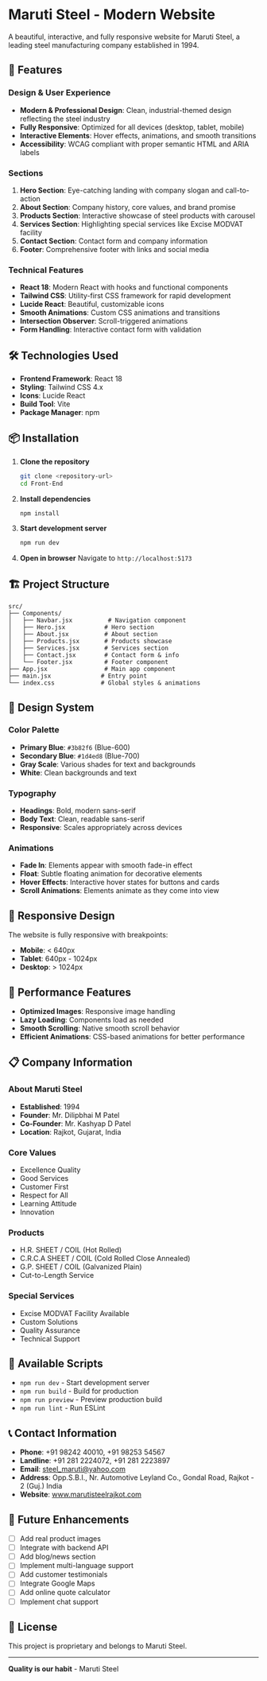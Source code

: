 # Maruti Steel - Modern Website

A beautiful, interactive, and fully responsive website for Maruti Steel, a leading steel manufacturing company established in 1994.

## 🚀 Features

### Design & User Experience
- **Modern & Professional Design**: Clean, industrial-themed design reflecting the steel industry
- **Fully Responsive**: Optimized for all devices (desktop, tablet, mobile)
- **Interactive Elements**: Hover effects, animations, and smooth transitions
- **Accessibility**: WCAG compliant with proper semantic HTML and ARIA labels

### Sections
1. **Hero Section**: Eye-catching landing with company slogan and call-to-action
2. **About Section**: Company history, core values, and brand promise
3. **Products Section**: Interactive showcase of steel products with carousel
4. **Services Section**: Highlighting special services like Excise MODVAT facility
5. **Contact Section**: Contact form and company information
6. **Footer**: Comprehensive footer with links and social media

### Technical Features
- **React 18**: Modern React with hooks and functional components
- **Tailwind CSS**: Utility-first CSS framework for rapid development
- **Lucide React**: Beautiful, customizable icons
- **Smooth Animations**: Custom CSS animations and transitions
- **Intersection Observer**: Scroll-triggered animations
- **Form Handling**: Interactive contact form with validation

## 🛠️ Technologies Used

- **Frontend Framework**: React 18
- **Styling**: Tailwind CSS 4.x
- **Icons**: Lucide React
- **Build Tool**: Vite
- **Package Manager**: npm

## 📦 Installation

1. **Clone the repository**
   ```bash
   git clone <repository-url>
   cd Front-End
   ```

2. **Install dependencies**
   ```bash
   npm install
   ```

3. **Start development server**
   ```bash
   npm run dev
   ```

4. **Open in browser**
   Navigate to `http://localhost:5173`

## 🏗️ Project Structure

```
src/
├── Components/
│   ├── Navbar.jsx          # Navigation component
│   ├── Hero.jsx           # Hero section
│   ├── About.jsx          # About section
│   ├── Products.jsx       # Products showcase
│   ├── Services.jsx       # Services section
│   ├── Contact.jsx        # Contact form & info
│   └── Footer.jsx         # Footer component
├── App.jsx                # Main app component
├── main.jsx              # Entry point
└── index.css             # Global styles & animations
```

## 🎨 Design System

### Color Palette
- **Primary Blue**: `#3b82f6` (Blue-600)
- **Secondary Blue**: `#1d4ed8` (Blue-700)
- **Gray Scale**: Various shades for text and backgrounds
- **White**: Clean backgrounds and text

### Typography
- **Headings**: Bold, modern sans-serif
- **Body Text**: Clean, readable sans-serif
- **Responsive**: Scales appropriately across devices

### Animations
- **Fade In**: Elements appear with smooth fade-in effect
- **Float**: Subtle floating animation for decorative elements
- **Hover Effects**: Interactive hover states for buttons and cards
- **Scroll Animations**: Elements animate as they come into view

## 📱 Responsive Design

The website is fully responsive with breakpoints:
- **Mobile**: < 640px
- **Tablet**: 640px - 1024px
- **Desktop**: > 1024px

## 🚀 Performance Features

- **Optimized Images**: Responsive image handling
- **Lazy Loading**: Components load as needed
- **Smooth Scrolling**: Native smooth scroll behavior
- **Efficient Animations**: CSS-based animations for better performance

## 📋 Company Information

### About Maruti Steel
- **Established**: 1994
- **Founder**: Mr. Dilipbhai M Patel
- **Co-Founder**: Mr. Kashyap D Patel
- **Location**: Rajkot, Gujarat, India

### Core Values
- Excellence Quality
- Good Services
- Customer First
- Respect for All
- Learning Attitude
- Innovation

### Products
- H.R. SHEET / COIL (Hot Rolled)
- C.R.C.A SHEET / COIL (Cold Rolled Close Annealed)
- G.P. SHEET / COIL (Galvanized Plain)
- Cut-to-Length Service

### Special Services
- Excise MODVAT Facility Available
- Custom Solutions
- Quality Assurance
- Technical Support

## 🔧 Available Scripts

- `npm run dev` - Start development server
- `npm run build` - Build for production
- `npm run preview` - Preview production build
- `npm run lint` - Run ESLint

## 📞 Contact Information

- **Phone**: +91 98242 40010, +91 98253 54567
- **Landline**: +91 281 2224072, +91 281 2223897
- **Email**: steel_maruti@yahoo.com
- **Address**: Opp.S.B.I., Nr. Automotive Leyland Co., Gondal Road, Rajkot - 2 (Guj.) India
- **Website**: www.marutisteelrajkot.com

## 🎯 Future Enhancements

- [ ] Add real product images
- [ ] Integrate with backend API
- [ ] Add blog/news section
- [ ] Implement multi-language support
- [ ] Add customer testimonials
- [ ] Integrate Google Maps
- [ ] Add online quote calculator
- [ ] Implement chat support

## 📄 License

This project is proprietary and belongs to Maruti Steel.

---

**Quality is our habit** - Maruti Steel
